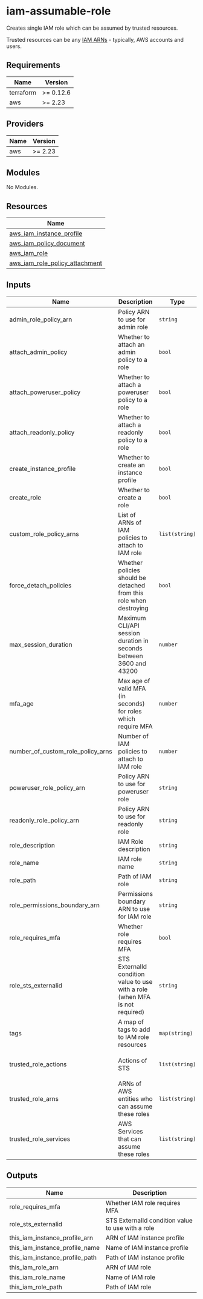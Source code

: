 # iam-assumable-role

Creates single IAM role which can be assumed by trusted resources.

Trusted resources can be any [IAM ARNs](https://docs.aws.amazon.com/IAM/latest/UserGuide/reference_identifiers.html#identifiers-arns) - typically, AWS accounts and users.

<!-- BEGINNING OF PRE-COMMIT-TERRAFORM DOCS HOOK -->
## Requirements

| Name | Version |
|------|---------|
| terraform | >= 0.12.6 |
| aws | >= 2.23 |

## Providers

| Name | Version |
|------|---------|
| aws | >= 2.23 |

## Modules

No Modules.

## Resources

| Name |
|------|
| [aws_iam_instance_profile](https://registry.terraform.io/providers/hashicorp/aws/latest/docs/resources/iam_instance_profile) |
| [aws_iam_policy_document](https://registry.terraform.io/providers/hashicorp/aws/latest/docs/data-sources/iam_policy_document) |
| [aws_iam_role](https://registry.terraform.io/providers/hashicorp/aws/latest/docs/resources/iam_role) |
| [aws_iam_role_policy_attachment](https://registry.terraform.io/providers/hashicorp/aws/latest/docs/resources/iam_role_policy_attachment) |

## Inputs

| Name | Description | Type | Default | Required |
|------|-------------|------|---------|:--------:|
| admin\_role\_policy\_arn | Policy ARN to use for admin role | `string` | `"arn:aws:iam::aws:policy/AdministratorAccess"` | no |
| attach\_admin\_policy | Whether to attach an admin policy to a role | `bool` | `false` | no |
| attach\_poweruser\_policy | Whether to attach a poweruser policy to a role | `bool` | `false` | no |
| attach\_readonly\_policy | Whether to attach a readonly policy to a role | `bool` | `false` | no |
| create\_instance\_profile | Whether to create an instance profile | `bool` | `false` | no |
| create\_role | Whether to create a role | `bool` | `false` | no |
| custom\_role\_policy\_arns | List of ARNs of IAM policies to attach to IAM role | `list(string)` | `[]` | no |
| force\_detach\_policies | Whether policies should be detached from this role when destroying | `bool` | `false` | no |
| max\_session\_duration | Maximum CLI/API session duration in seconds between 3600 and 43200 | `number` | `3600` | no |
| mfa\_age | Max age of valid MFA (in seconds) for roles which require MFA | `number` | `86400` | no |
| number\_of\_custom\_role\_policy\_arns | Number of IAM policies to attach to IAM role | `number` | `null` | no |
| poweruser\_role\_policy\_arn | Policy ARN to use for poweruser role | `string` | `"arn:aws:iam::aws:policy/PowerUserAccess"` | no |
| readonly\_role\_policy\_arn | Policy ARN to use for readonly role | `string` | `"arn:aws:iam::aws:policy/ReadOnlyAccess"` | no |
| role\_description | IAM Role description | `string` | `""` | no |
| role\_name | IAM role name | `string` | `""` | no |
| role\_path | Path of IAM role | `string` | `"/"` | no |
| role\_permissions\_boundary\_arn | Permissions boundary ARN to use for IAM role | `string` | `""` | no |
| role\_requires\_mfa | Whether role requires MFA | `bool` | `true` | no |
| role\_sts\_externalid | STS ExternalId condition value to use with a role (when MFA is not required) | `string` | `null` | no |
| tags | A map of tags to add to IAM role resources | `map(string)` | `{}` | no |
| trusted\_role\_actions | Actions of STS | `list(string)` | <pre>[<br>  "sts:AssumeRole"<br>]</pre> | no |
| trusted\_role\_arns | ARNs of AWS entities who can assume these roles | `list(string)` | `[]` | no |
| trusted\_role\_services | AWS Services that can assume these roles | `list(string)` | `[]` | no |

## Outputs

| Name | Description |
|------|-------------|
| role\_requires\_mfa | Whether IAM role requires MFA |
| role\_sts\_externalid | STS ExternalId condition value to use with a role |
| this\_iam\_instance\_profile\_arn | ARN of IAM instance profile |
| this\_iam\_instance\_profile\_name | Name of IAM instance profile |
| this\_iam\_instance\_profile\_path | Path of IAM instance profile |
| this\_iam\_role\_arn | ARN of IAM role |
| this\_iam\_role\_name | Name of IAM role |
| this\_iam\_role\_path | Path of IAM role |
<!-- END OF PRE-COMMIT-TERRAFORM DOCS HOOK -->

